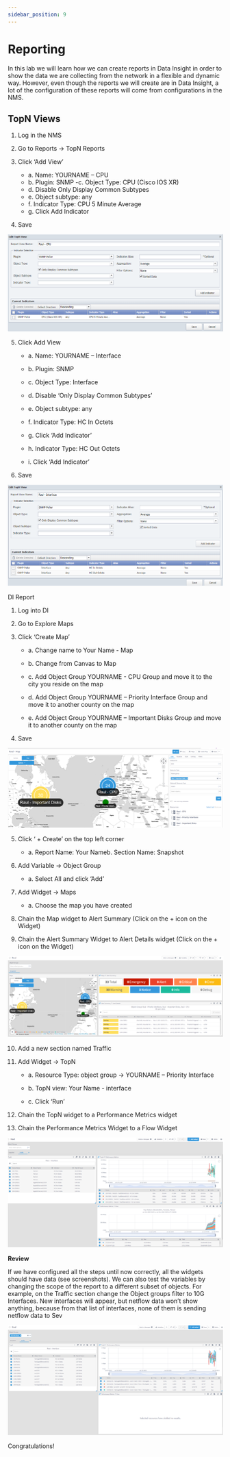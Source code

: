 ```yaml
---
sidebar_position: 9
---
```


# Reporting

In this lab we will learn how we can create reports in Data Insight in order to show the data we are collecting from the network in a flexible and dynamic way. However, even though the reports we will create are in Data Insight, a lot of the configuration of these reports will come from configurations in the NMS.

## TopN Views

1. Log in the NMS

2. Go to Reports -> TopN Reports

3. Click ‘Add View’
    - a. Name: YOURNAME – CPU
    - b. Plugin: SNMP
     -c. Object Type: CPU (Cisco IOS XR) 
    - d. Disable Only Display Common Subtypes
    - e. Object subtype: any
    - f. Indicator Type: CPU 5 Minute Average
    - g. Click Add Indicator

4. Save

![IBM SevOne Automated Network Observability](img/lab7/lab7-1.png)

5. Click Add View

    - a. Name: YOURNAME – Interface

    - b. Plugin: SNMP

    - c. Object Type: Interface

    - d. Disable ‘Only Display Common Subtypes’

    - e. Object subtype: any

    - f. Indicator Type: HC In Octets
    
    - g. Click ‘Add Indicator’

    - h. Indicator Type: HC Out Octets

    - i. Click ‘Add Indicator’

6. Save

![IBM SevOne Automated Network Observability](img/lab7/lab7-2.png)

DI Report

1. Log into DI

2. Go to Explore Maps

3. Click ‘Create Map’

    - a. Change name to Your Name - Map

    - b. Change from Canvas to Map

    - c. Add Object Group YOURNAME - CPU Group and move it to the city you reside on the map

    - d. Add Object Group YOURNAME – Priority Interface Group and move it to another county on the map

    - e. Add Object Group YOURNAME – Important Disks Group and move it to   another county on the map

4. Save

![IBM SevOne Automated Network Observability](img/lab7/lab7-3.png)

5. Click ‘ + Create’ on the top left corner

    - a. Report Name: Your Nameb. Section Name: Snapshot

6. Add Variable -> Object Group

    - a. Select All and click ‘Add’

7. Add Widget -> Maps

    - a. Choose the map you have created

8. Chain the Map widget to Alert Summary (Click on the + icon on the Widget)

9. Chain the Alert Summary Widget to Alert Details widget (Click on the + icon on the Widget)

![IBM SevOne Automated Network Observability](img/lab7/lab7-4.png)

10. Add a new section named Traffic

11. Add Widget -> TopN

    - a. Resource Type: object group -> YOURNAME – Priority Interface

    - b. TopN view: Your Name - interface

    - c. Click ‘Run’

12. Chain the TopN widget to a Performance Metrics widget

13. Chain the Performance Metrics Widget to a Flow Widget

![IBM SevOne Automated Network Observability](img/lab7/lab7-5.png)

**Review**

If we have configured all the steps until now correctly, all the widgets should have data (see screenshots). We can also test the variables by changing the scope of the report to a different subset of objects. For example, on the Traffic section change the Object groups filter to 10G Interfaces. New interfaces will appear, but netflow data won’t show anything, because from that list of interfaces, none of them is sending netflow data to Sev

![IBM SevOne Automated Network Observability](img/lab7/lab7-6.png)

Congratulations! 


